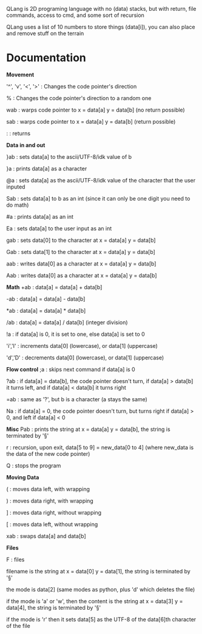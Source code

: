 QLang is 2D programing language with no (data) stacks, but with return, file commands, access to cmd, and some sort of recursion

QLang uses a list of 10 numbers to store things (data[i]), you can also place and remove stuff on the terrain

# Documentation

**Movement**

'^', 'v', '<', '>' : Changes the code pointer's direction

%   : Changes the code pointer's direction to a random one

wab : warps code pointer to x = data[a] y = data[b] (no return possible)

sab : warps code pointer to x = data[a] y = data[b] (return possible)

:   : returns

**Data in and out**

}ab : sets data[a] to the ascii/UTF-8/idk value of b

}a  : prints data[a] as a character

@a  : sets data[a] as the ascii/UTF-8/idk value of the character that the user inputed

Sab : sets data[a] to b as an int (since it can only be one digit you need to do math)

#a  : prints data[a] as an int

Ea  : sets data[a] to the user input as an int

gab : sets data[0] to the character at x = data[a] y = data[b]

Gab : sets data[1] to the character at x = data[a] y = data[b]

aab : writes data[0] as a character at x = data[a] y = data[b]

Aab : writes data[0] as a character at x = data[a] y = data[b]

**Math**
+ab : data[a] = data[a] + data[b]

-ab : data[a] = data[a] - data[b]

*ab : data[a] = data[a] * data[b]

/ab : data[a] = data[a] / data[b] (integer division)

!a  : if data[a] is 0, it is set to one, else data[a] is set to 0

'i','I' : increments data[0] (lowercase), or data[1] (uppercase)

'd','D' : decrements data[0] (lowercase), or data[1] (uppercase)


**Flow control**
;a  : skips next command if data[a] is 0

?ab : if data[a] = data[b], the code pointer doesn't turn, if data[a] > data[b] it turns left, and if data[a] < data[b] it turns right

=ab : same as '?', but b is a character (a stays the same)

Na  : if data[a] = 0, the code pointer doesn't turn, but turns right if data[a] > 0, and left if data[a] < 0


**Misc**
Pab : prints the string at x = data[a] y = data[b], the string is terminated by '§'

r   : recursion, upon exit, data[5 to 9] = new_data[0 to 4] (where new_data is the data of the new code pointer)

Q   : stops the program

**Moving Data**

(   : moves data left, with wrapping

)   : moves data right, with wrapping

]   : moves data right, without wrapping

[   : moves data left, without wrapping

xab : swaps data[a] and data[b]

**Files**

F : files

filename is the string at x = data[0] y = data[1], the string is terminated by '§'

the mode is data[2] (same modes as python, plus 'd' which deletes the file)

if the mode is 'a' or 'w', then the content is the string at x = data[3] y = data[4], the string is terminated by '§'

if the mode is 'r' then it sets data[5] as the UTF-8 of the data[6]th character of the file

